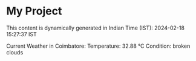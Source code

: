 # My Project

This content is dynamically generated in Indian Time (IST): 2024-02-18 15:27:37 IST


Current Weather in Coimbatore:
Temperature: 32.88 °C
Condition: broken clouds
